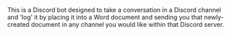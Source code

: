 This is a Discord bot designed to take a conversation in a Discord channel and 'log' it by placing it into a Word document and sending you that newly-created document in any channel you would like within that Discord server.
